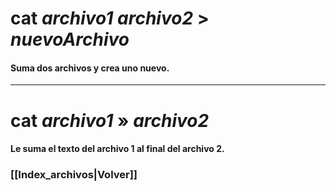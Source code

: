 # cat *archivo1* *archivo2* > *nuevoArchivo*
#### Suma dos archivos y crea uno nuevo.
---
# cat *archivo1* » *archivo2*
#### Le suma el texto del archivo 1 al final del archivo 2.
### [[Index_archivos|Volver]]